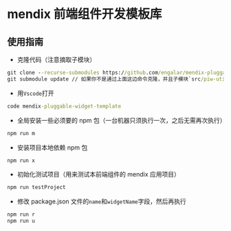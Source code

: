 # mendix 前端组件开发模板库

## 使用指南

-   克隆代码（注意摘取子模块）

```cmd
git clone --recurse-submodules https://github.com/engalar/mendix-pluggable-widget-template.git
git submodule update // 如果你不是通过上面这边命令克隆，并且子模块`src/piw-utils-internal`目录为空，则执行本条语句
```

-   用`Vscode`打开

```cmd
code mendix-pluggable-widget-template
```

-   全局安装一些必须要的 npm 包（一台机器只须执行一次，之后无需再次执行）

```cmd
npm run m
```

-   安装项目本地依赖 npm 包

```cmd
npm run x
```

-   初始化测试项目（用来测试本前端组件的 mendix 应用项目）

```cmd
npm run testProject
```

-   修改 package.json 文件的`name`和`widgetName`字段，然后再执行

```cmd
npm run r
npm run u
```
